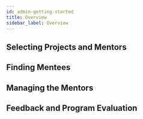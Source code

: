 ```yaml
---
id: admin-getting-started
title: Overview
sidebar_label: Overview
---
```


## Selecting Projects and Mentors

## Finding Mentees

## Managing the Mentors

## Feedback and Program Evaluation
